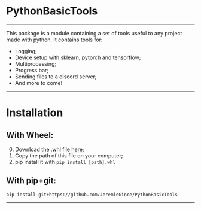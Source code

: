 # PythonBasicTools
---------------------------------------------------------------------------

This package is a module containing a set of tools useful to any project made with python. 
It contains tools for:
- Logging;
- Device setup with sklearn, pytorch and tensorflow;
- Multiprocessing;
- Progress bar;
- Sending files to a discord server;
- And more to come!

 ---------------------------------------------------------------------------


# Installation

## With Wheel:
0. Download the .whl file [here](https://github.com/JeremieGince/PythonBasicTools/tree/main/dist/PythonBasicTools-0.0.0.1-py3-none-any.whl);
1. Copy the path of this file on your computer;
2. pip install it with ``` pip install [path].whl ```

## With pip+git:
```
pip install git+https://github.com/JeremieGince/PythonBasicTools
```

 ---------------------------------------------------------------------------

